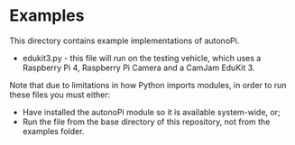 # Examples

This directory contains example implementations of autonoPi.

- edukit3.py - this file will run on the testing vehicle, which uses a Raspberry Pi 4, Raspberry Pi Camera and a CamJam EduKit 3.

Note that due to limitations in how Python imports modules, in order to run these files you must either:
- Have installed the autonoPi module so it is available system-wide, or;
- Run the file from the base directory of this repository, not from the examples folder.
